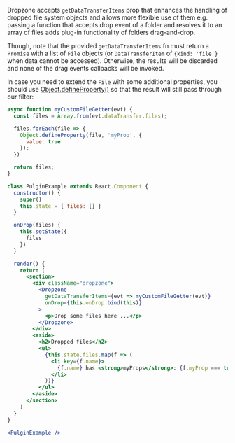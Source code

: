 Dropzone accepts `getDataTransferItems` prop that enhances the handling of dropped file system objects and allows more flexible use of them e.g. passing a function that accepts drop event of a folder and resolves it to an array of files adds plug-in functionality of folders drag-and-drop.

Though, note that the provided `getDataTransferItems` fn must return a `Promise` with a list of `File` objects (or `DataTransferItem` of `{kind: 'file'}` when data cannot be accessed).
Otherwise, the results will be discarded and none of the drag events callbacks will be invoked.

In case you need to extend the `File` with some additional properties, you should use [Object.defineProperty()](https://developer.mozilla.org/en-US/docs/Web/JavaScript/Reference/Global_Objects/Object/defineProperty) so that the result will still pass through our filter:

```jsx harmony
async function myCustomFileGetter(evt) {
  const files = Array.from(evt.dataTransfer.files);

  files.forEach(file => {
    Object.defineProperty(file, 'myProp', {
      value: true
    });
  })

  return files;
}

class PulginExample extends React.Component {
  constructor() {
    super()
    this.state = { files: [] }
  }

  onDrop(files) {
    this.setState({
      files
    })
  }

  render() {
    return (
      <section>
        <div className="dropzone">
          <Dropzone
            getDataTransferItems={evt => myCustomFileGetter(evt)}
            onDrop={this.onDrop.bind(this)}
          >
            <p>Drop some files here ...</p>
          </Dropzone>
        </div>
        <aside>
          <h2>Dropped files</h2>
          <ul>
            {this.state.files.map(f => (
              <li key={f.name}>
                {f.name} has <strong>myProps</strong>: {f.myProp === true ? 'YES' : ''}
              </li>
            ))}
          </ul>
        </aside>
      </section>
    )
  }
}

<PulginExample />
```
